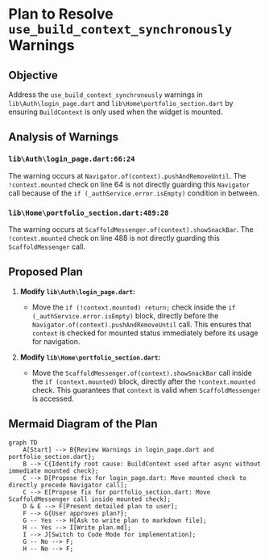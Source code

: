 # Plan to Resolve `use_build_context_synchronously` Warnings

## Objective
Address the `use_build_context_synchronously` warnings in `lib\Auth\login_page.dart` and `lib\Home\portfolio_section.dart` by ensuring `BuildContext` is only used when the widget is mounted.

## Analysis of Warnings

### `lib\Auth\login_page.dart:66:24`
The warning occurs at `Navigator.of(context).pushAndRemoveUntil`. The `!context.mounted` check on line 64 is not directly guarding this `Navigator` call because of the `if (_authService.error.isEmpty)` condition in between.

### `lib\Home\portfolio_section.dart:489:28`
The warning occurs at `ScaffoldMessenger.of(context).showSnackBar`. The `!context.mounted` check on line 488 is not directly guarding this `ScaffoldMessenger` call.

## Proposed Plan

1.  **Modify `lib\Auth\login_page.dart`:**
    *   Move the `if (!context.mounted) return;` check inside the `if (_authService.error.isEmpty)` block, directly before the `Navigator.of(context).pushAndRemoveUntil` call. This ensures that `context` is checked for mounted status immediately before its usage for navigation.

2.  **Modify `lib\Home\portfolio_section.dart`:**
    *   Move the `ScaffoldMessenger.of(context).showSnackBar` call inside the `if (context.mounted)` block, directly after the `!context.mounted` check. This guarantees that `context` is valid when `ScaffoldMessenger` is accessed.

## Mermaid Diagram of the Plan

```mermaid
graph TD
    A[Start] --> B{Review Warnings in login_page.dart and portfolio_section.dart};
    B --> C{Identify root cause: BuildContext used after async without immediate mounted check};
    C --> D[Propose fix for login_page.dart: Move mounted check to directly precede Navigator call];
    C --> E[Propose fix for portfolio_section.dart: Move ScaffoldMessenger call inside mounted check];
    D & E --> F[Present detailed plan to user];
    F --> G{User approves plan?};
    G -- Yes --> H[Ask to write plan to markdown file];
    H -- Yes --> I[Write plan.md];
    I --> J[Switch to Code Mode for implementation];
    G -- No --> F;
    H -- No --> F;
